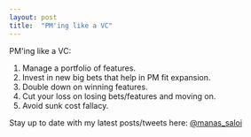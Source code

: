 ```yaml
---
layout: post
title:  "PM'ing like a VC"
---
```


PM'ing like a VC:
1. Manage a portfolio of features.
2. Invest in new big bets that help in PM fit expansion.
3. Double down on winning features.
4. Cut your loss on losing bets/features and moving on.
5. Avoid sunk cost fallacy.

Stay up to date with my latest posts/tweets here: [@manas_saloi](http://twitter.com/manas_saloi)
